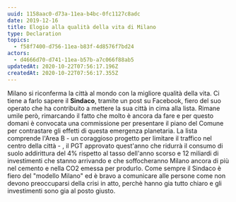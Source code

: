 ```yaml
---
uuid: 1158aac0-d73a-11ea-b4bc-0fc1127c8adc
date: 2019-12-16
title: Elogio alla qualità della vita di Milano
type: Declaration
topics:
  - f58f7400-d756-11ea-b83f-4d8576f7bd24
actors:
  - d4666d70-d741-11ea-b57b-a7c066f88ab5
updatedAt: 2020-10-22T07:56:17.196Z
createdAt: 2020-10-22T07:56:17.355Z
---
```


Milano si riconferma la città al mondo con la migliore qualità della vita.
Ci tiene a farlo sapere il **Sindaco**, tramite un post su Facebook, fiero del suo operato che ha contribuito a mettere la sua città in cima alla lista. Rimane umile però, rimarcando il fatto che molto è ancora da fare e per questo domani è convocata una commissione per presentare il piano del Comune per contrastare gli effetti di questa emergenza planetaria. La lista comprende l'Area B - un coraggioso progetto per limitare il traffico nel centro della città - , il PGT approvato quest'anno che ridurrà il consumo di suolo addirittura del 4% rispetto al tasso dell'anno scorso e 12 miliardi di investimenti che stanno arrivando e che soffocheranno Milano ancora di più nel cemento e nella CO2 emessa per produrlo.
Come sempre il Sindaco è fiero del "modello Milano" ed è bravo a comunicare alle persone come non devono preoccuparsi della crisi in atto, perchè hanno gia tutto chiaro e gli investimenti sono gia al posto giusto.
